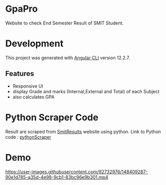 # GpaPro
Website to check End Semester Result of SMIT Student. 
# Development
This project was generated with [Angular CLI](https://github.com/angular/angular-cli) version 12.2.7.

## Features

- Responsive UI
- display Grade and marks (Internal,External and Total) of each Subject
- also calculates GPA

# Python Scraper Code
Result are scraped from [SmitResults](https://result.smtech.in/) website using python. Link to Python code : [pythonScraper](https://github.com/SumanGurung01/pythonScraping)

# Demo
https://user-images.githubusercontent.com/92732976/148409287-90e1d785-a35d-4e98-9cb1-83bc96e9b301.mp4

